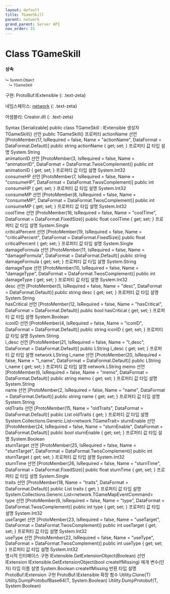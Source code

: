 ```yaml
---
layout: default
title: TGameSkill
parent: network
grand_parent: Server API
nav_order: 15
---
```


# Class TGameSkill

#### 상속
<div class="code-example" markdown="1" style = "font-size:0.8em;">
↳ System.Object<br/>
　↳ TGameSkill
</div>

구현: ProtoBuf.IExtensible
{: .text-zeta}

네임스페이스: [network](../)
{: .text-zeta}

어셈블리: Creator.dll
{: .text-zeta}

Syntax
[Serializable]
public class TGameSkill : IExtensible
생성자
TGameSkill()
선언
public TGameSkill()
프로퍼티
actionName
선언
[ProtoMember(17, IsRequired = false, Name = "actionName", DataFormat = DataFormat.Default)]
public string actionName { get; set; }
프로퍼티 값
타입	설명
System.String	
animationID
선언
[ProtoMember(3, IsRequired = false, Name = "animationID", DataFormat = DataFormat.TwosComplement)]
public int animationID { get; set; }
프로퍼티 값
타입	설명
System.Int32	
consumeHP
선언
[ProtoMember(7, IsRequired = false, Name = "consumeHP", DataFormat = DataFormat.TwosComplement)]
public int consumeHP { get; set; }
프로퍼티 값
타입	설명
System.Int32	
consumeMP
선언
[ProtoMember(8, IsRequired = false, Name = "consumeMP", DataFormat = DataFormat.TwosComplement)]
public int consumeMP { get; set; }
프로퍼티 값
타입	설명
System.Int32	
coolTime
선언
[ProtoMember(16, IsRequired = false, Name = "coolTime", DataFormat = DataFormat.FixedSize)]
public float coolTime { get; set; }
프로퍼티 값
타입	설명
System.Single	
criticalPercent
선언
[ProtoMember(19, IsRequired = false, Name = "criticalPercent", DataFormat = DataFormat.FixedSize)]
public float criticalPercent { get; set; }
프로퍼티 값
타입	설명
System.Single	
damageFormula
선언
[ProtoMember(11, IsRequired = false, Name = "damageFormula", DataFormat = DataFormat.Default)]
public string damageFormula { get; set; }
프로퍼티 값
타입	설명
System.String	
damageType
선언
[ProtoMember(10, IsRequired = false, Name = "damageType", DataFormat = DataFormat.TwosComplement)]
public int damageType { get; set; }
프로퍼티 값
타입	설명
System.Int32	
desc
선언
[ProtoMember(5, IsRequired = false, Name = "desc", DataFormat = DataFormat.Default)]
public string desc { get; set; }
프로퍼티 값
타입	설명
System.String	
hasCritical
선언
[ProtoMember(12, IsRequired = false, Name = "hasCritical", DataFormat = DataFormat.Default)]
public bool hasCritical { get; set; }
프로퍼티 값
타입	설명
System.Boolean	
iconID
선언
[ProtoMember(4, IsRequired = false, Name = "iconID", DataFormat = DataFormat.Default)]
public string iconID { get; set; }
프로퍼티 값
타입	설명
System.String	
l_desc
선언
[ProtoMember(21, IsRequired = false, Name = "l_desc", DataFormat = DataFormat.Default)]
public LString l_desc { get; set; }
프로퍼티 값
타입	설명
network.LString	
l_name
선언
[ProtoMember(20, IsRequired = false, Name = "l_name", DataFormat = DataFormat.Default)]
public LString l_name { get; set; }
프로퍼티 값
타입	설명
network.LString	
memo
선언
[ProtoMember(6, IsRequired = false, Name = "memo", DataFormat = DataFormat.Default)]
public string memo { get; set; }
프로퍼티 값
타입	설명
System.String	
name
선언
[ProtoMember(2, IsRequired = false, Name = "name", DataFormat = DataFormat.Default)]
public string name { get; set; }
프로퍼티 값
타입	설명
System.String	
oldTraits
선언
[ProtoMember(15, Name = "oldTraits", DataFormat = DataFormat.Default)]
public List<TGameTrait> oldTraits { get; }
프로퍼티 값
타입	설명
System.Collections.Generic.List<network.TGameTrait>	
sturnEnable
선언
[ProtoMember(24, IsRequired = false, Name = "sturnEnable", DataFormat = DataFormat.Default)]
public bool sturnEnable { get; set; }
프로퍼티 값
타입	설명
System.Boolean	
sturnTarget
선언
[ProtoMember(25, IsRequired = false, Name = "sturnTarget", DataFormat = DataFormat.TwosComplement)]
public int sturnTarget { get; set; }
프로퍼티 값
타입	설명
System.Int32	
sturnTime
선언
[ProtoMember(26, IsRequired = false, Name = "sturnTime", DataFormat = DataFormat.FixedSize)]
public float sturnTime { get; set; }
프로퍼티 값
타입	설명
System.Single	
traits
선언
[ProtoMember(18, Name = "traits", DataFormat = DataFormat.Default)]
public List<TGameMapEventCommand> traits { get; }
프로퍼티 값
타입	설명
System.Collections.Generic.List<network.TGameMapEventCommand>	
type
선언
[ProtoMember(9, IsRequired = false, Name = "type", DataFormat = DataFormat.TwosComplement)]
public int type { get; set; }
프로퍼티 값
타입	설명
System.Int32	
useTarget
선언
[ProtoMember(23, IsRequired = false, Name = "useTarget", DataFormat = DataFormat.TwosComplement)]
public int useTarget { get; set; }
프로퍼티 값
타입	설명
System.Int32	
useType
선언
[ProtoMember(22, IsRequired = false, Name = "useType", DataFormat = DataFormat.TwosComplement)]
public int useType { get; set; }
프로퍼티 값
타입	설명
System.Int32	
명시적 인터페이스 구현
IExtensible.GetExtensionObject(Boolean)
선언
IExtension IExtensible.GetExtensionObject(bool createIfMissing)
매개 변수(인자)
타입	이름	설명
System.Boolean	createIfMissing	
반환
타입	설명
ProtoBuf.IExtension	
구현
ProtoBuf.IExtensible
확장 함수
Utility.Clone<T>(T)
Utility.DumpProtobufBase64<T>(T, System.Boolean)
Utility.DumpProtobuf<T>(T, System.Boolean)